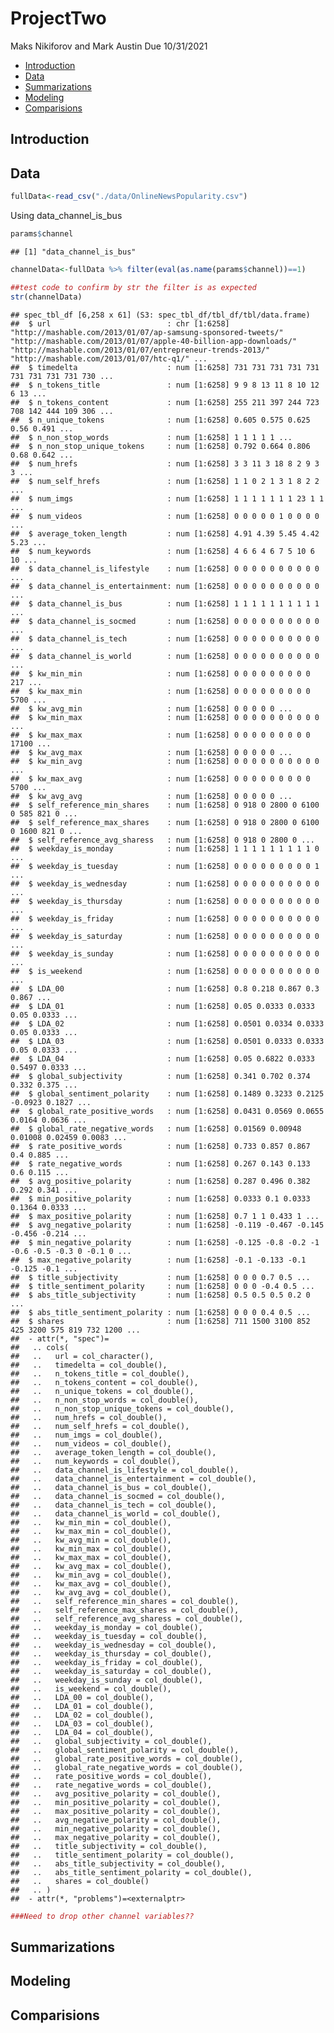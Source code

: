 ProjectTwo
================
Maks Nikiforov and Mark Austin
Due 10/31/2021

-   [Introduction](#introduction)
-   [Data](#data)
-   [Summarizations](#summarizations)
-   [Modeling](#modeling)
-   [Comparisions](#comparisions)

## Introduction

## Data

``` r
fullData<-read_csv("./data/OnlineNewsPopularity.csv")
```

Using data\_channel\_is\_bus

``` r
params$channel
```

    ## [1] "data_channel_is_bus"

``` r
channelData<-fullData %>% filter(eval(as.name(params$channel))==1) 

##test code to confirm by str the filter is as expected
str(channelData)
```

    ## spec_tbl_df [6,258 x 61] (S3: spec_tbl_df/tbl_df/tbl/data.frame)
    ##  $ url                          : chr [1:6258] "http://mashable.com/2013/01/07/ap-samsung-sponsored-tweets/" "http://mashable.com/2013/01/07/apple-40-billion-app-downloads/" "http://mashable.com/2013/01/07/entrepreneur-trends-2013/" "http://mashable.com/2013/01/07/htc-q1/" ...
    ##  $ timedelta                    : num [1:6258] 731 731 731 731 731 731 731 731 731 730 ...
    ##  $ n_tokens_title               : num [1:6258] 9 9 8 13 11 8 10 12 6 13 ...
    ##  $ n_tokens_content             : num [1:6258] 255 211 397 244 723 708 142 444 109 306 ...
    ##  $ n_unique_tokens              : num [1:6258] 0.605 0.575 0.625 0.56 0.491 ...
    ##  $ n_non_stop_words             : num [1:6258] 1 1 1 1 1 ...
    ##  $ n_non_stop_unique_tokens     : num [1:6258] 0.792 0.664 0.806 0.68 0.642 ...
    ##  $ num_hrefs                    : num [1:6258] 3 3 11 3 18 8 2 9 3 3 ...
    ##  $ num_self_hrefs               : num [1:6258] 1 1 0 2 1 3 1 8 2 2 ...
    ##  $ num_imgs                     : num [1:6258] 1 1 1 1 1 1 1 23 1 1 ...
    ##  $ num_videos                   : num [1:6258] 0 0 0 0 0 1 0 0 0 0 ...
    ##  $ average_token_length         : num [1:6258] 4.91 4.39 5.45 4.42 5.23 ...
    ##  $ num_keywords                 : num [1:6258] 4 6 6 4 6 7 5 10 6 10 ...
    ##  $ data_channel_is_lifestyle    : num [1:6258] 0 0 0 0 0 0 0 0 0 0 ...
    ##  $ data_channel_is_entertainment: num [1:6258] 0 0 0 0 0 0 0 0 0 0 ...
    ##  $ data_channel_is_bus          : num [1:6258] 1 1 1 1 1 1 1 1 1 1 ...
    ##  $ data_channel_is_socmed       : num [1:6258] 0 0 0 0 0 0 0 0 0 0 ...
    ##  $ data_channel_is_tech         : num [1:6258] 0 0 0 0 0 0 0 0 0 0 ...
    ##  $ data_channel_is_world        : num [1:6258] 0 0 0 0 0 0 0 0 0 0 ...
    ##  $ kw_min_min                   : num [1:6258] 0 0 0 0 0 0 0 0 0 217 ...
    ##  $ kw_max_min                   : num [1:6258] 0 0 0 0 0 0 0 0 0 5700 ...
    ##  $ kw_avg_min                   : num [1:6258] 0 0 0 0 0 ...
    ##  $ kw_min_max                   : num [1:6258] 0 0 0 0 0 0 0 0 0 0 ...
    ##  $ kw_max_max                   : num [1:6258] 0 0 0 0 0 0 0 0 0 17100 ...
    ##  $ kw_avg_max                   : num [1:6258] 0 0 0 0 0 ...
    ##  $ kw_min_avg                   : num [1:6258] 0 0 0 0 0 0 0 0 0 0 ...
    ##  $ kw_max_avg                   : num [1:6258] 0 0 0 0 0 0 0 0 0 5700 ...
    ##  $ kw_avg_avg                   : num [1:6258] 0 0 0 0 0 ...
    ##  $ self_reference_min_shares    : num [1:6258] 0 918 0 2800 0 6100 0 585 821 0 ...
    ##  $ self_reference_max_shares    : num [1:6258] 0 918 0 2800 0 6100 0 1600 821 0 ...
    ##  $ self_reference_avg_sharess   : num [1:6258] 0 918 0 2800 0 ...
    ##  $ weekday_is_monday            : num [1:6258] 1 1 1 1 1 1 1 1 1 0 ...
    ##  $ weekday_is_tuesday           : num [1:6258] 0 0 0 0 0 0 0 0 0 1 ...
    ##  $ weekday_is_wednesday         : num [1:6258] 0 0 0 0 0 0 0 0 0 0 ...
    ##  $ weekday_is_thursday          : num [1:6258] 0 0 0 0 0 0 0 0 0 0 ...
    ##  $ weekday_is_friday            : num [1:6258] 0 0 0 0 0 0 0 0 0 0 ...
    ##  $ weekday_is_saturday          : num [1:6258] 0 0 0 0 0 0 0 0 0 0 ...
    ##  $ weekday_is_sunday            : num [1:6258] 0 0 0 0 0 0 0 0 0 0 ...
    ##  $ is_weekend                   : num [1:6258] 0 0 0 0 0 0 0 0 0 0 ...
    ##  $ LDA_00                       : num [1:6258] 0.8 0.218 0.867 0.3 0.867 ...
    ##  $ LDA_01                       : num [1:6258] 0.05 0.0333 0.0333 0.05 0.0333 ...
    ##  $ LDA_02                       : num [1:6258] 0.0501 0.0334 0.0333 0.05 0.0333 ...
    ##  $ LDA_03                       : num [1:6258] 0.0501 0.0333 0.0333 0.05 0.0333 ...
    ##  $ LDA_04                       : num [1:6258] 0.05 0.6822 0.0333 0.5497 0.0333 ...
    ##  $ global_subjectivity          : num [1:6258] 0.341 0.702 0.374 0.332 0.375 ...
    ##  $ global_sentiment_polarity    : num [1:6258] 0.1489 0.3233 0.2125 -0.0923 0.1827 ...
    ##  $ global_rate_positive_words   : num [1:6258] 0.0431 0.0569 0.0655 0.0164 0.0636 ...
    ##  $ global_rate_negative_words   : num [1:6258] 0.01569 0.00948 0.01008 0.02459 0.0083 ...
    ##  $ rate_positive_words          : num [1:6258] 0.733 0.857 0.867 0.4 0.885 ...
    ##  $ rate_negative_words          : num [1:6258] 0.267 0.143 0.133 0.6 0.115 ...
    ##  $ avg_positive_polarity        : num [1:6258] 0.287 0.496 0.382 0.292 0.341 ...
    ##  $ min_positive_polarity        : num [1:6258] 0.0333 0.1 0.0333 0.1364 0.0333 ...
    ##  $ max_positive_polarity        : num [1:6258] 0.7 1 1 0.433 1 ...
    ##  $ avg_negative_polarity        : num [1:6258] -0.119 -0.467 -0.145 -0.456 -0.214 ...
    ##  $ min_negative_polarity        : num [1:6258] -0.125 -0.8 -0.2 -1 -0.6 -0.5 -0.3 0 -0.1 0 ...
    ##  $ max_negative_polarity        : num [1:6258] -0.1 -0.133 -0.1 -0.125 -0.1 ...
    ##  $ title_subjectivity           : num [1:6258] 0 0 0 0.7 0.5 ...
    ##  $ title_sentiment_polarity     : num [1:6258] 0 0 0 -0.4 0.5 ...
    ##  $ abs_title_subjectivity       : num [1:6258] 0.5 0.5 0.5 0.2 0 ...
    ##  $ abs_title_sentiment_polarity : num [1:6258] 0 0 0 0.4 0.5 ...
    ##  $ shares                       : num [1:6258] 711 1500 3100 852 425 3200 575 819 732 1200 ...
    ##  - attr(*, "spec")=
    ##   .. cols(
    ##   ..   url = col_character(),
    ##   ..   timedelta = col_double(),
    ##   ..   n_tokens_title = col_double(),
    ##   ..   n_tokens_content = col_double(),
    ##   ..   n_unique_tokens = col_double(),
    ##   ..   n_non_stop_words = col_double(),
    ##   ..   n_non_stop_unique_tokens = col_double(),
    ##   ..   num_hrefs = col_double(),
    ##   ..   num_self_hrefs = col_double(),
    ##   ..   num_imgs = col_double(),
    ##   ..   num_videos = col_double(),
    ##   ..   average_token_length = col_double(),
    ##   ..   num_keywords = col_double(),
    ##   ..   data_channel_is_lifestyle = col_double(),
    ##   ..   data_channel_is_entertainment = col_double(),
    ##   ..   data_channel_is_bus = col_double(),
    ##   ..   data_channel_is_socmed = col_double(),
    ##   ..   data_channel_is_tech = col_double(),
    ##   ..   data_channel_is_world = col_double(),
    ##   ..   kw_min_min = col_double(),
    ##   ..   kw_max_min = col_double(),
    ##   ..   kw_avg_min = col_double(),
    ##   ..   kw_min_max = col_double(),
    ##   ..   kw_max_max = col_double(),
    ##   ..   kw_avg_max = col_double(),
    ##   ..   kw_min_avg = col_double(),
    ##   ..   kw_max_avg = col_double(),
    ##   ..   kw_avg_avg = col_double(),
    ##   ..   self_reference_min_shares = col_double(),
    ##   ..   self_reference_max_shares = col_double(),
    ##   ..   self_reference_avg_sharess = col_double(),
    ##   ..   weekday_is_monday = col_double(),
    ##   ..   weekday_is_tuesday = col_double(),
    ##   ..   weekday_is_wednesday = col_double(),
    ##   ..   weekday_is_thursday = col_double(),
    ##   ..   weekday_is_friday = col_double(),
    ##   ..   weekday_is_saturday = col_double(),
    ##   ..   weekday_is_sunday = col_double(),
    ##   ..   is_weekend = col_double(),
    ##   ..   LDA_00 = col_double(),
    ##   ..   LDA_01 = col_double(),
    ##   ..   LDA_02 = col_double(),
    ##   ..   LDA_03 = col_double(),
    ##   ..   LDA_04 = col_double(),
    ##   ..   global_subjectivity = col_double(),
    ##   ..   global_sentiment_polarity = col_double(),
    ##   ..   global_rate_positive_words = col_double(),
    ##   ..   global_rate_negative_words = col_double(),
    ##   ..   rate_positive_words = col_double(),
    ##   ..   rate_negative_words = col_double(),
    ##   ..   avg_positive_polarity = col_double(),
    ##   ..   min_positive_polarity = col_double(),
    ##   ..   max_positive_polarity = col_double(),
    ##   ..   avg_negative_polarity = col_double(),
    ##   ..   min_negative_polarity = col_double(),
    ##   ..   max_negative_polarity = col_double(),
    ##   ..   title_subjectivity = col_double(),
    ##   ..   title_sentiment_polarity = col_double(),
    ##   ..   abs_title_subjectivity = col_double(),
    ##   ..   abs_title_sentiment_polarity = col_double(),
    ##   ..   shares = col_double()
    ##   .. )
    ##  - attr(*, "problems")=<externalptr>

``` r
###Need to drop other channel variables??
```

## Summarizations

## Modeling

## Comparisions
